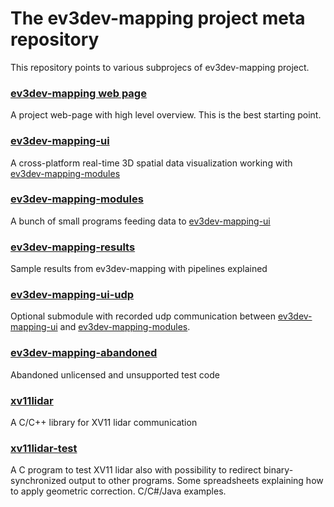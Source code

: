 The ev3dev-mapping project meta repository 
====================

This repository points to various subprojecs of ev3dev-mapping project.

### [ev3dev-mapping web page](http://www.ev3dev.org/projects/2016/08/07/Mapping/)

A project web-page with high level overview. This is the best starting point.

### [ev3dev-mapping-ui](https://github.com/bmegli/ev3dev-mapping-ui)

A cross-platform real-time 3D spatial data visualization working with [ev3dev-mapping-modules](https://github.com/bmegli/ev3dev-mapping-modules)

### [ev3dev-mapping-modules](https://github.com/bmegli/ev3dev-mapping-modules)

A bunch of small programs feeding data to [ev3dev-mapping-ui](https://github.com/bmegli/ev3dev-mapping-ui)

### [ev3dev-mapping-results](https://github.com/bmegli/ev3dev-mapping-results)

Sample results from ev3dev-mapping with pipelines explained

### [ev3dev-mapping-ui-udp](https://github.com/bmegli/ev3dev-mapping-ui-udp)

Optional submodule with recorded udp communication between [ev3dev-mapping-ui](https://github.com/bmegli/ev3dev-mapping-ui) and [ev3dev-mapping-modules](https://github.com/bmegli/ev3dev-mapping-modules).

### [ev3dev-mapping-abandoned](https://github.com/bmegli/ev3dev-mapping-abandoned)

Abandoned unlicensed and unsupported test code

### [xv11lidar](https://github.com/bmegli/xv11lidar)

A C/C++ library for XV11 lidar communication

### [xv11lidar-test](https://github.com/bmegli/xv11lidar-test)

A C program to test XV11 lidar also with possibility to redirect binary-synchronized output to other programs.
Some spreadsheets explaining how to apply geometric correction.
C/C#/Java examples.

